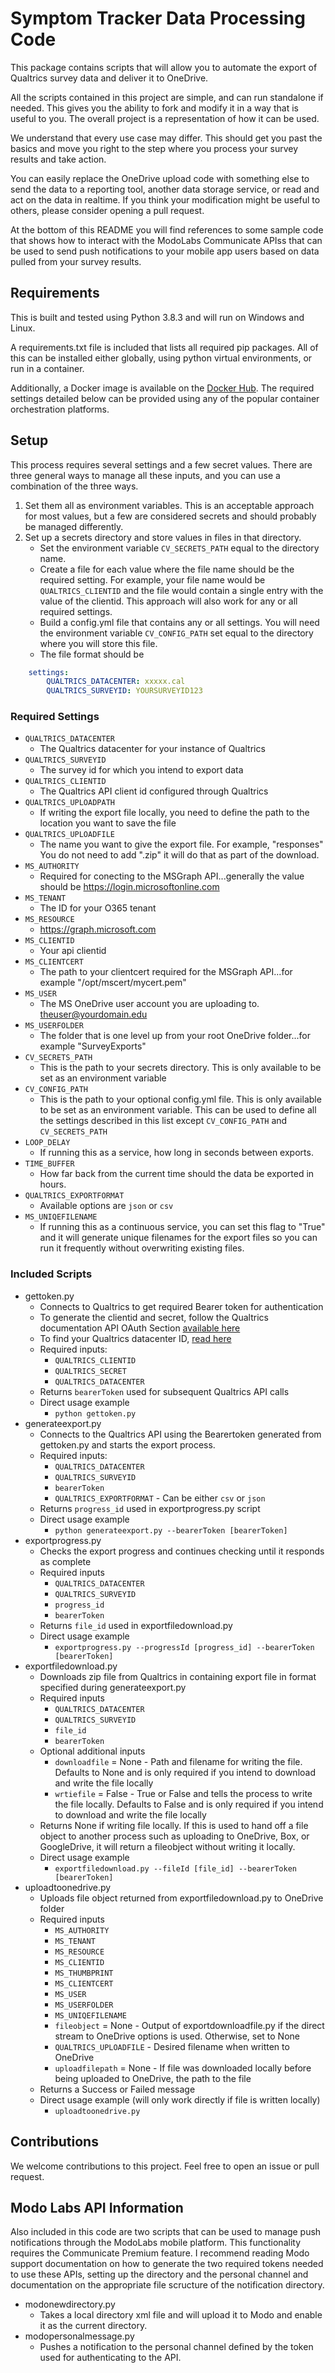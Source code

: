 Symptom Tracker Data Processing Code  
====================================

This package contains scripts that will allow you to automate the export
of Qualtrics survey data and deliver it to OneDrive.

All the scripts contained in this project are simple, and can run standalone
if needed. This gives you the ability to fork and modify it in a way that is useful
to you. The overall project is a representation of how it can be used.

We understand that every use case may differ. This should get you past the
basics and move you right to the step where you process your survey results
and take action.

You can easily replace the OneDrive upload code with something else
to send the data to a reporting tool, another data storage service,
or read and act on the data in realtime. If you think your modification
might be useful to others, please consider opening a pull request.

At the bottom of this README you will find references to some sample code
that shows how to interact with the ModoLabs Communicate APIss that can be
used to send push notifications to your mobile app users based on data
pulled from your survey results.


## Requirements

This is built and tested using Python 3.8.3 and will run on Windows and Linux.

A requirements.txt file is included that lists all required pip packages. All of
this can be installed either globally, using python virtual environments, or run
in a container.

Additionally, a Docker image is available on the [Docker Hub](https://hub.docker.com/r/wmit/continuous-qualtrics-exporter).
The required settings detailed below can be provided using any of the popular container
orchestration platforms. 

## Setup

This process requires several settings and a few secret values. There are three
general ways to manage all these inputs, and you can use a combination of the
three ways.

1. Set them all as environment variables. This is an acceptable approach for
   most values, but a few are considered secrets and should probably be managed
   differently. 
2. Set up a secrets directory and store values in files in that directory.
    * Set the environment variable `CV_SECRETS_PATH` equal to the directory name.
    * Create a file for each value where the file name should be the required setting. For example, your file name would be `QUALTRICS_CLIENTID` and the file would contain a single entry with the value of the clientid. This approach will also work for any or all required settings. 
    * Build a config.yml file that contains any or all settings. You will need the environment variable `CV_CONFIG_PATH` set equal to the directory where you will store this file. 
    * The file format should be 
```yaml
    settings:  
        QUALTRICS_DATACENTER: xxxxx.cal
        QUALTRICS_SURVEYID: YOURSURVEYID123
```
### Required Settings

* `QUALTRICS_DATACENTER`
    * The Qualtrics datacenter for your instance of Qualtrics  
* `QUALTRICS_SURVEYID`
    * The survey id for which you intend to export data
* `QUALTRICS_CLIENTID`
    * The Qualtrics API client id configured through Qualtrics
* `QUALTRICS_UPLOADPATH`
    * If writing the export file locally, you need to define the path to the location you want to save the file
* `QUALTRICS_UPLOADFILE`
    * The name you want to give the export file. For example, "responses" You do not need to add ".zip" it will do that as part of the download. 
* `MS_AUTHORITY`
    * Required for conecting to the MSGraph API...generally the value should be https://login.microsoftonline.com
* `MS_TENANT`
    * The ID for your O365 tenant
* `MS_RESOURCE`
    * https://graph.microsoft.com
* `MS_CLIENTID`
    * Your api clientid
* `MS_CLIENTCERT`
    * The path to your clientcert required for the MSGraph API...for example "/opt/mscert/mycert.pem"
* `MS_USER`
    * The MS OneDrive user account you are uploading to. theuser@yourdomain.edu
* `MS_USERFOLDER`
    * The folder that is one level up from your root OneDrive folder...for example "SurveyExports"
* `CV_SECRETS_PATH`
    * This is the path to your secrets directory. This is only available to be set as an environment variable
* `CV_CONFIG_PATH`
    * This is the path to your optional config.yml file. This is only available to be set as an environment variable. This can be used to define all the settings described in this list except `CV_CONFIG_PATH` and `CV_SECRETS_PATH`
* `LOOP_DELAY`
    * If running this as a service, how long in seconds between exports. 
* `TIME_BUFFER`
    * How far back from the current time should the data be exported in hours. 
* `QUALTRICS_EXPORTFORMAT`
    * Available options are `json` or `csv`
* `MS_UNIQEFILENAME`
    * If running this as a continuous service, you can set this flag to "True" and it will generate unique filenames for the export files so you can run it frequently without overwriting existing files. 

### Included Scripts

- gettoken.py
    * Connects to Qualtrics to get required Bearer token for authentication
    * To generate the clientid and secret, follow the Qualtrics documentation API OAuth Section [available here](https://www.qualtrics.com/support/integrations/api-integration/overview/)
    * To find your Qualtrics datacenter ID, [read here](https://www.qualtrics.com/support/integrations/api-integration/finding-qualtrics-ids/)
    * Required inputs:
        * `QUALTRICS_CLIENTID`
        * `QUALTRICS_SECRET`
        * `QUALTRICS_DATACENTER`
    * Returns `bearerToken` used for subsequent Qualtrics API calls
    * Direct usage example
        * `python gettoken.py`
- generateexport.py
    * Connects to the Qualtrics API using the Bearertoken generated from gettoken.py and starts the export process.
    * Required inputs:
        * `QUALTRICS_DATACENTER`
        * `QUALTRICS_SURVEYID`
        * `bearerToken`
        * `QUALTRICS_EXPORTFORMAT` - Can be either `csv` or `json`
    * Returns `progress_id` used in exportprogress.py script
    * Direct usage example
        * `python generateexport.py --bearerToken [bearerToken]`
- exportprogress.py
    * Checks the export progress and continues checking until it responds as complete
    * Required inputs
        * `QUALTRICS_DATACENTER`
        * `QUALTRICS_SURVEYID`
        * `progress_id`
        * `bearerToken`
    * Returns `file_id` used in exportfiledownload.py
    * Direct usage example
        * `exportprogress.py --progressId [progress_id] --bearerToken [bearerToken]`
- exportfiledownload.py
    * Downloads zip file from Qualtrics in containing export file in format specified during generateexport.py
    * Required inputs
        * `QUALTRICS_DATACENTER`
        * `QUALTRICS_SURVEYID`
        * `file_id`
        * `bearerToken`
    * Optional additional inputs
        * `downloadfile` = None - Path and filename for writing the file. Defaults to None and is only required if you intend to download and write the file locally
        * `wrtiefile` = False - True or False and tells the process to write the file locally. Defaults to False and is only required if you intend to download and write the file locally
    * Returns None if writing file locally. If this is used to hand off a file object to another process such as uploading to OneDrive, Box, or GoogleDrive, it will return a fileobject without writing it locally. 
    * Direct usage example
        * `exportfiledownload.py --fileId [file_id] --bearerToken [bearerToken]`
- uploadtoonedrive.py
    * Uploads file object returned from exportfiledownload.py to OneDrive folder
    * Required inputs
        * `MS_AUTHORITY`
        * `MS_TENANT`
        * `MS_RESOURCE`
        * `MS_CLIENTID`
        * `MS_THUMBPRINT`
        * `MS_CLIENTCERT`
        * `MS_USER`
        * `MS_USERFOLDER`
        * `MS_UNIQEFILENAME`
        * `fileobject` = None - Output of exportdownloadfile.py if the direct stream to OneDrive options is used. Otherwise, set to None
        * `QUALTRICS_UPLOADFILE` - Desired filename when written to OneDrive
        * `uploadfilepath` = None - If file was downloaded locally before being uploaded to OneDrive, the path to the file
    * Returns a Success or Failed message
    * Direct usage example (will only work directly if file is written locally)
        * `uploadtoonedrive.py`

## Contributions

We welcome contributions to this project. Feel free to open an issue or pull request.

## Modo Labs API Information

Also included in this code are two scripts that can be used to manage push notifications
through the ModoLabs mobile platform. This functionality requires the Communicate Premium
feature. I recommend reading Modo support documentation on how to generate the two required
tokens needed to use these APIs, setting up the directory and the personal channel and
documentation on the appropriate file scructure of the notification directory. 

* modonewdirectory.py
    * Takes a local directory xml file and will upload it to Modo and enable it as the current directory. 
* modopersonalmessage.py
    * Pushes a notification to the personal channel defined by the token used for authenticating to the API. 
